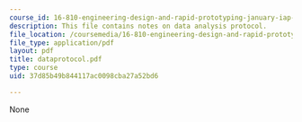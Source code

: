 ```yaml
---
course_id: 16-810-engineering-design-and-rapid-prototyping-january-iap-2005
description: This file contains notes on data analysis protocol.
file_location: /coursemedia/16-810-engineering-design-and-rapid-prototyping-january-iap-2005/37d85b49b844117ac0098cba27a52bd6_dataprotocol.pdf
file_type: application/pdf
layout: pdf
title: dataprotocol.pdf
type: course
uid: 37d85b49b844117ac0098cba27a52bd6

---
```

None